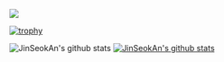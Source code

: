 <a href="https://www.instagram.com/all3081/" target="_blank"><img src="https://img.shields.io/badge/[JinSeokAn]-[#1877F2]?style=flat-square&logo=[Adafruit]&logoColor=white"/></a>
<!-- <a href="[1. 연결하고싶은 사이트 url]" target="_blank"><img src="https://img.shields.io/badge/[2. 등록하려는 이름]-[3. #을 뺀 나머지 색깔코드]?style=flat-square&logo=[4. 로고명(아이콘명)]&logoColor=white"/></a> -->


[![trophy](https://github-profile-trophy.vercel.app/?username=JinSeokAn&row=1)](https://github.com/ryo-ma/github-profile-trophy)

![JinSeokAn's github stats](https://github-readme-stats.vercel.app/api?username=JinSeokAn&show_icons=true)
[![JinSeokAn's github stats](https://github-readme-stats.vercel.app/api/top-langs/?username=JinSeokAn&show_icons=true&hide_border=true&title_color=004386&icon_color=004386&layout=compact)](https://github.com/JinSeokAn)
